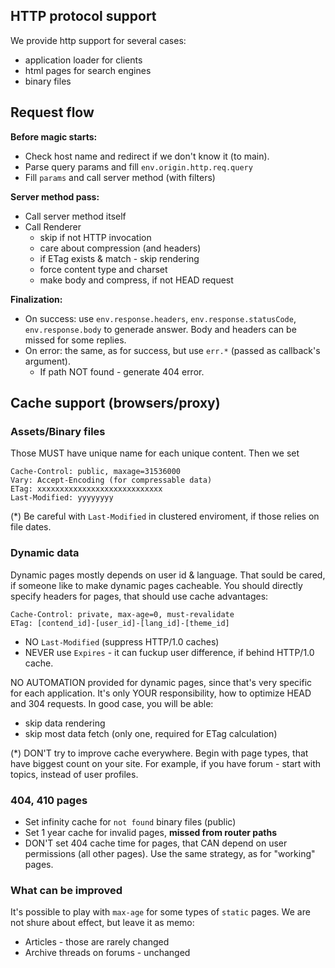 HTTP protocol support
---------------------

We provide http support for several cases:

* application loader for clients
* html pages for search engines
* binary files


Request flow
------------

**Before magic starts:**

* Check host name and redirect if we don't  know it (to main).
* Parse query params and fill `env.origin.http.req.query`
* Fill `params` and call server method (with filters)

**Server method pass:**

* Call server method itself
* Call Renderer
  - skip if not HTTP invocation
  - care about compression (and headers)
  - if ETag exists & match - skip rendering
  - force content type and charset
  - make body and compress, if not HEAD request

**Finalization:**

* On success: use `env.response.headers`, `env.response.statusCode`,
 `env.response.body` to generade answer. Body and headers can be missed
  for some replies.
* On error: the same, as for success, but use `err.*` (passed as callback's
  argument).
  - If path NOT found - generate 404 error.


Cache support (browsers/proxy)
------------------------------

### Assets/Binary files

Those MUST have unique name for each unique content. Then we set

    Cache-Control: public, maxage=31536000
    Vary: Accept-Encoding (for compressable data)
    ETag: xxxxxxxxxxxxxxxxxxxxxxxxxxxx
    Last-Modified: yyyyyyyy

(*) Be careful with `Last-Modified` in clustered enviroment, if those relies
on file dates.

### Dynamic data

Dynamic pages mostly depends on user id & language. That sould be cared, if
someone like to make dynamic pages cacheable. You should directly specify
headers for pages, that should use cache advantages:

    Cache-Control: private, max-age=0, must-revalidate
    ETag: [contend_id]-[user_id]-[lang_id]-[theme_id]

* NO `Last-Modified` (suppress HTTP/1.0 caches)
* NEVER use `Expires` - it can fuckup user difference, if behind HTTP/1.0 cache.

NO AUTOMATION provided for dynamic pages, since that's very specific for each
application. It's only YOUR responsibility, how to optimize HEAD and 304 requests.
In good case, you will be able:

* skip data rendering
* skip most data fetch (only one, required for ETag calculation)

(*) DON'T try to improve cache everywhere. Begin with page types, that have
biggest count on your site. For example, if you have forum - start with topics,
instead of user profiles.


### 404, 410 pages

* Set infinity cache for `not found` binary files (public)
* Set 1 year cache for invalid pages, **missed from router paths**
* DON'T set 404 cache time for pages, that CAN depend on user permissions
  (all other pages). Use the same strategy, as for "working" pages.


### What can be improved

It's possible to play with `max-age` for some types of
`static` pages. We are not shure about effect, but leave it as memo:

* Articles - those are rarely changed
* Archive threads on forums - unchanged


